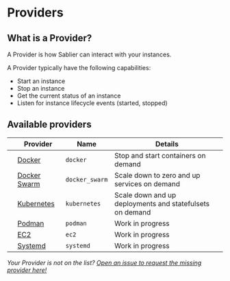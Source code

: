 # Providers

## What is a Provider?

A Provider is how Sablier can interact with your instances.

A Provider typically have the following capabilities:
- Start an instance
- Stop an instance
- Get the current status of an instance
- Listen for instance lifecycle events (started, stopped)

## Available providers

|       | Provider                                | Name           | Details                                                  |
| :---: | --------------------------------------- | -------------- | -------------------------------------------------------- |
|       | [Docker](/providers/docker)             | `docker`       | Stop and start containers on demand                      |
|       | [Docker Swarm](/providers/docker_swarm) | `docker_swarm` | Scale down to zero and up services on demand             |
|       | [Kubernetes](/providers/kubernetes)     | `kubernetes`   | Scale down and up deployments and statefulsets on demand |
|       | [Podman](/providers/podman)             | `podman`       | Work in progress                                         |
|       | [EC2](/providers/ec2)                   | `ec2`          | Work in progress                                         |
|       | [Systemd](/providers/systemd)           | `systemd`      | Work in progress                                         |

*Your Provider is not on the list? [Open an issue to request the missing provider here!](https://github.com/acouvreur/sablier/issues/new?assignees=&labels=enhancement%2C+provider&projects=&template=instance-provider-request.md&title=Add+%60%5BPROVIDER%5D%60+provider)*